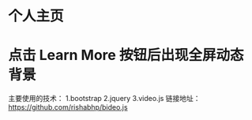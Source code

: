 # 个人主页
# 点击 Learn More 按钮后出现全屏动态背景
主要使用的技术：
1.bootstrap
2.jquery
3.video.js 链接地址：https://github.com/rishabhp/bideo.js
